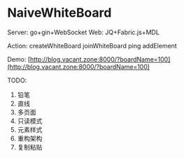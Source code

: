 # NaiveWhiteBoard

Server: go+gin+WebSocket
Web: JQ+Fabric.js+MDL

Action:
createWhiteBoard
joinWhiteBoard
ping
addElement

Demo: [http://blog.vacant.zone:8000/?boardName=100](http://blog.vacant.zone:8000/?boardName=100)

TODO:
1. 铅笔
2. 直线
3. 多页面
4. 只读模式
5. 元素样式
6. 重构架构
7. 复制粘贴